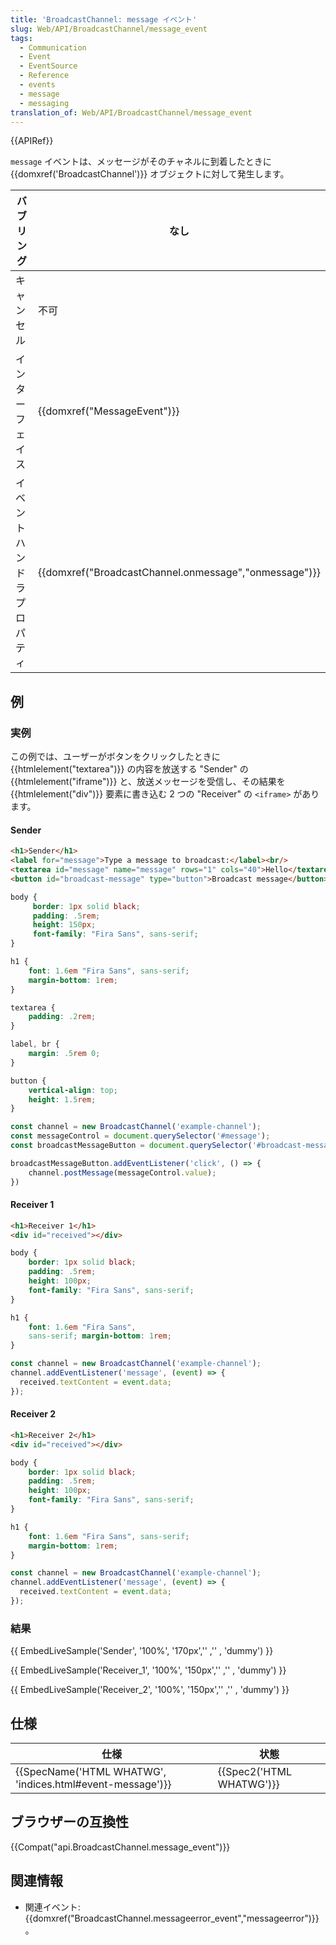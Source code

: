 ```yaml
---
title: 'BroadcastChannel: message イベント'
slug: Web/API/BroadcastChannel/message_event
tags:
  - Communication
  - Event
  - EventSource
  - Reference
  - events
  - message
  - messaging
translation_of: Web/API/BroadcastChannel/message_event
---
```

{{APIRef}}

`message` イベントは、メッセージがそのチャネルに到着したときに {{domxref('BroadcastChannel')}} オブジェクトに対して発生します。

| バブリング                 | なし                                                                     |
| -------------------------- | ------------------------------------------------------------------------ |
| キャンセル                 | 不可                                                                     |
| インターフェイス           | {{domxref("MessageEvent")}}                                     |
| イベントハンドラプロパティ | {{domxref("BroadcastChannel.onmessage","onmessage")}} |

## 例

### 実例

この例では、ユーザーがボタンをクリックしたときに {{htmlelement("textarea")}} の内容を放送する "Sender" の {{htmlelement("iframe")}} と、放送メッセージを受信し、その結果を {{htmlelement("div")}} 要素に書き込む 2 つの "Receiver" の `<iframe>` があります。

#### Sender

```html hidden
<h1>Sender</h1>
<label for="message">Type a message to broadcast:</label><br/>
<textarea id="message" name="message" rows="1" cols="40">Hello</textarea>
<button id="broadcast-message" type="button">Broadcast message</button>
```

```css hidden
body {
     border: 1px solid black;
     padding: .5rem;
     height: 150px;
     font-family: "Fira Sans", sans-serif;
}

h1 {
    font: 1.6em "Fira Sans", sans-serif;
    margin-bottom: 1rem;
}

textarea {
    padding: .2rem;
}

label, br {
    margin: .5rem 0;
}

button {
    vertical-align: top;
    height: 1.5rem;
}
```

```js
const channel = new BroadcastChannel('example-channel');
const messageControl = document.querySelector('#message');
const broadcastMessageButton = document.querySelector('#broadcast-message');

broadcastMessageButton.addEventListener('click', () => {
    channel.postMessage(messageControl.value);
})
```

#### Receiver 1

```html hidden
<h1>Receiver 1</h1>
<div id="received"></div>
```

```css hidden
body {
    border: 1px solid black;
    padding: .5rem;
    height: 100px;
    font-family: "Fira Sans", sans-serif;
}

h1 {
    font: 1.6em "Fira Sans",
    sans-serif; margin-bottom: 1rem;
}
```

```js
const channel = new BroadcastChannel('example-channel');
channel.addEventListener('message', (event) => {
  received.textContent = event.data;
});
```

#### Receiver 2

```html hidden
<h1>Receiver 2</h1>
<div id="received"></div>
```

```css hidden
body {
    border: 1px solid black;
    padding: .5rem;
    height: 100px;
    font-family: "Fira Sans", sans-serif;
}

h1 {
    font: 1.6em "Fira Sans", sans-serif;
    margin-bottom: 1rem;
}
```

```js
const channel = new BroadcastChannel('example-channel');
channel.addEventListener('message', (event) => {
  received.textContent = event.data;
});
```

### 結果

{{ EmbedLiveSample('Sender', '100%', '170px','' ,'' , 'dummy') }}

{{ EmbedLiveSample('Receiver_1', '100%', '150px','' ,'' , 'dummy') }}

{{ EmbedLiveSample('Receiver_2', '100%', '150px','' ,'' , 'dummy') }}

## 仕様

| 仕様                                                                         | 状態                             |
| ---------------------------------------------------------------------------- | -------------------------------- |
| {{SpecName('HTML WHATWG', 'indices.html#event-message')}} | {{Spec2('HTML WHATWG')}} |

## ブラウザーの互換性

{{Compat("api.BroadcastChannel.message_event")}}

## 関連情報

- 関連イベント: {{domxref("BroadcastChannel.messageerror_event","messageerror")}}。
